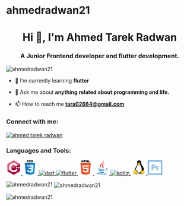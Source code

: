 # ahmedradwan21<h1 align="center">Hi 👋, I'm Ahmed Tarek Radwan</h1>
<h3 align="center">A Junior Frontend developer and flutter development.</h3>

<p align="left"> <img src="https://komarev.com/ghpvc/?username=ahmedradwan21&label=Profile%20views&color=0e75b6&style=flat" alt="ahmedradwan21" /> </p>

- 🌱 I’m currently learning **flutter**

- 💬 Ask me about **anything related about programming and life.**

- 📫 How to reach me **tara02664@gmail.com**

<h3 align="left">Connect with me:</h3>
<p align="left">
<a href="https://linkedin.com/in/ahmed tarek radwan" target="blank"><img align="center" src="https://raw.githubusercontent.com/rahuldkjain/github-profile-readme-generator/master/src/images/icons/Social/linked-in-alt.svg" alt="ahmed tarek radwan" height="30" width="40" /></a>
</p>

<h3 align="left">Languages and Tools:</h3>
<p align="left"> <a href="https://www.w3schools.com/cpp/" target="_blank" rel="noreferrer"> <img src="https://raw.githubusercontent.com/devicons/devicon/master/icons/cplusplus/cplusplus-original.svg" alt="cplusplus" width="40" height="40"/> </a> <a href="https://www.w3schools.com/css/" target="_blank" rel="noreferrer"> <img src="https://raw.githubusercontent.com/devicons/devicon/master/icons/css3/css3-original-wordmark.svg" alt="css3" width="40" height="40"/> </a> <a href="https://dart.dev" target="_blank" rel="noreferrer"> <img src="https://www.vectorlogo.zone/logos/dartlang/dartlang-icon.svg" alt="dart" width="40" height="40"/> </a> <a href="https://flutter.dev" target="_blank" rel="noreferrer"> <img src="https://www.vectorlogo.zone/logos/flutterio/flutterio-icon.svg" alt="flutter" width="40" height="40"/> </a> <a href="https://www.w3.org/html/" target="_blank" rel="noreferrer"> <img src="https://raw.githubusercontent.com/devicons/devicon/master/icons/html5/html5-original-wordmark.svg" alt="html5" width="40" height="40"/> </a> <a href="https://www.java.com" target="_blank" rel="noreferrer"> <img src="https://raw.githubusercontent.com/devicons/devicon/master/icons/java/java-original.svg" alt="java" width="40" height="40"/> </a> <a href="https://kotlinlang.org" target="_blank" rel="noreferrer"> <img src="https://www.vectorlogo.zone/logos/kotlinlang/kotlinlang-icon.svg" alt="kotlin" width="40" height="40"/> </a> <a href="https://www.linux.org/" target="_blank" rel="noreferrer"> <img src="https://raw.githubusercontent.com/devicons/devicon/master/icons/linux/linux-original.svg" alt="linux" width="40" height="40"/> </a> <a href="https://www.photoshop.com/en" target="_blank" rel="noreferrer"> <img src="https://raw.githubusercontent.com/devicons/devicon/master/icons/photoshop/photoshop-line.svg" alt="photoshop" width="40" height="40"/> </a> </p>

<p><img align="left" src="https://github-readme-stats.vercel.app/api/top-langs?username=ahmedradwan21&show_icons=true&locale=en&layout=compact" alt="ahmedradwan21" /></p>

<p>&nbsp;<img align="center" src="https://github-readme-stats.vercel.app/api?username=ahmedradwan21&show_icons=true&locale=en" alt="ahmedradwan21" /></p>

<p><img align="center" src="https://github-readme-streak-stats.herokuapp.com/?user=ahmedradwan21&" alt="ahmedradwan21" /></p>
